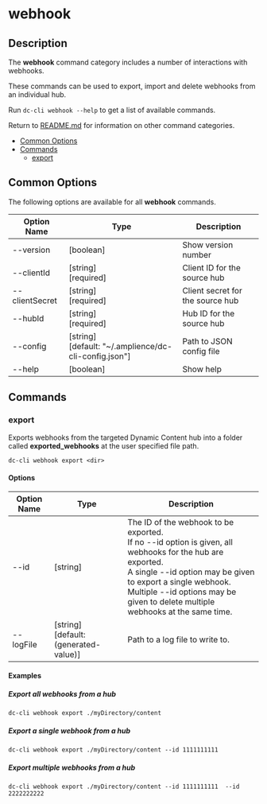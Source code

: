 # webhook

## Description

The **webhook** command category includes a number of interactions with webhooks.

These commands can be used to export, import and delete webhooks from an individual hub.

Run `dc-cli webhook --help` to get a list of available commands.

Return to [README.md](../README.md) for information on other command categories.

<!-- MarkdownTOC levels="2,3" autolink="true" -->

- [Common Options](#common-options)
- [Commands](#commands)
  - [export](#export)

<!-- /MarkdownTOC -->

## Common Options

The following options are available for all **webhook** commands.

| Option Name    | Type                                                       | Description                      |
| -------------- | ---------------------------------------------------------- | -------------------------------- |
| --version      | [boolean]                                                  | Show version number              |
| --clientId     | [string]<br />[required]                                   | Client ID for the source hub     |
| --clientSecret | [string]<br />[required]                                   | Client secret for the source hub |
| --hubId        | [string]<br />[required]                                   | Hub ID for the source hub        |
| --config       | [string]<br />[default: "~/.amplience/dc-cli-config.json"] | Path to JSON config file         |
| --help         | [boolean]                                                  | Show help                        |

## Commands

### export

Exports webhooks from the targeted Dynamic Content hub into a folder called **exported_webhooks** at the user specified file path.

```
dc-cli webhook export <dir>
```

#### Options

| Option Name | Type                                       | Description                                                                                                                                                                                                                                                         |
| ----------- | ------------------------------------------ | ------------------------------------------------------------------------------------------------------------------------------------------------------------------------------------------------------------------------------------------------------------------- |
| --id        | [string]                                   | The ID of the webhook to be exported.<br/>If no --id option is given, all webhooks for the hub are exported.<br/>A single --id option may be given to export a single webhook.<br/>Multiple --id options may be given to delete multiple webhooks at the same time. |
| --logFile   | [string]<br />[default: (generated-value)] | Path to a log file to write to.                                                                                                                                                                                                                                     |

#### Examples

##### Export all webhooks from a hub

`dc-cli webhook export ./myDirectory/content`

##### Export a single webhook from a hub

`dc-cli webhook export ./myDirectory/content --id 1111111111`

##### Export multiple webhooks from a hub

`dc-cli webhook export ./myDirectory/content --id 1111111111  --id 2222222222`
